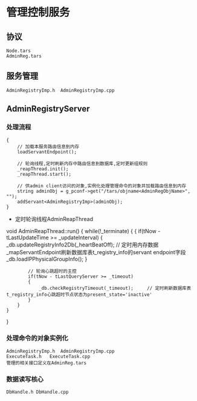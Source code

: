 
# 管理控制服务 #
## 协议 ##
    Node.tars
    AdminReg.tars

## 服务管理 ##
    AdminRegistryImp.h  AdminRegistryImp.cpp

## AdminRegistryServer ##
### 处理流程 ###
    {
        // 加载本服务路由信息到内存
        loadServantEndpoint();

        // 轮询线程,定时刷新内存中路由信息到数据库,定时更新组规则
        _reapThread.init();
        _reapThread.start();

        // 供admin client访问的对象,实例化处理管理命令的对象并加载路由信息到内存
        string adminObj = g_pconf->get("/tars/objname<AdminRegObjName>", "");
        addServant<AdminRegistryImp>(adminObj);
    }
* 定时轮询线程AdminReapThread

void AdminReapThread::run()
{
    while(!_terminate)
    {
        {
            if(tNow - tLastUpdateTime >= _updateInterval)
            {
                _db.updateRegistryInfo2Db(_heartBeatOff);   // 定时用内存数据_mapServantEndpoint刷新数据库表t_registry_info的servant endpoint字段
                _db.loadIPPhysicalGroupInfo();
            }

            // 轮询心跳超时的主控
            if(tNow - tLastQueryServer >= _timeout)
            {
                _db.checkRegistryTimeout(_timeout);     // 定时刷新数据库表t_registry_info心跳超时节点状态为present_state='inactive'
            }
        }
    }
}

### 处理命令的对象实例化 ###
    AdminRegistryImp.h  AdminRegistryImp.cpp
    ExecuteTask.h   ExecuteTask.cpp
    管理的相关接口定义在AdminReg.tars

### 数据读写核心 ###
    DbHandle.h DbHandle.cpp